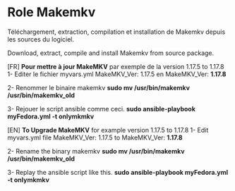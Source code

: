 Role Makemkv
=========

Téléchargement, extraction, compilation et installation de Makemkv depuis les sources du logiciel.

Download, extract, compile and install Makemkv from source package.

[FR]
<strong>Pour mettre à jour MakeMKV</strong> par exemple de la version 1.17.5 to 1.17.8
1- Editer le fichier myvars.yml
MakeMKV_Ver: 1.17.5
en
MakeMKV_Ver: <strong>1.17.8</strong>

2- Renommer le binaire makemkv
<strong>sudo mv /usr/bin/makemkv /usr/bin/makemkv_old</strong>

3- Rejouer le script ansible comme ceci.
<strong>sudo ansible-playbook myFedora.yml -t onlymkmkv</strong>

[EN]
<strong>To Upgrade MakeMKV</strong> for example version 1.17.5 to 1.17.8
1- Edit myvars.yml file
MakeMKV_Ver: 1.17.5
to
MakeMKV_Ver: <strong>1.17.8</strong>

2- Rename the binary makemkv
<strong>sudo mv /usr/bin/makemkv /usr/bin/makemkv_old</strong>

3- Replay the ansible script like this.
<strong>sudo ansible-playbook myFedora.yml -t onlymkmkv</strong>